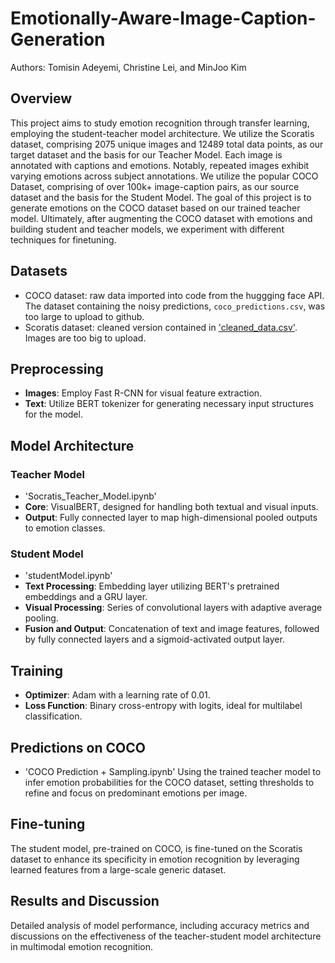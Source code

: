 # Emotionally-Aware-Image-Caption-Generation
Authors: Tomisin Adeyemi, Christine Lei, and MinJoo Kim

## Overview
This project aims to study emotion recognition through transfer learning, employing the student-teacher model architecture. We utilize the Scoratis dataset, comprising 2075 unique images and 12489 total data points, as our target dataset and the basis for our Teacher Model. Each image is annotated with captions and emotions. Notably, repeated images exhibit varying emotions across subject annotations. We utilize the popular COCO Dataset, comprising of over 100k+ image-caption pairs, as our source dataset and the basis for the Student Model. The goal of this project is to generate emotions on the COCO dataset based on our trained teacher model. Ultimately, after augmenting the COCO dataset with emotions and building student and teacher models, we experiment with different techniques for finetuning.

## Datasets
- COCO dataset: raw data imported into code from the huggging face API. The dataset containing the noisy predictions, `coco_predictions.csv`, was too large to upload to github.
- Scoratis dataset: cleaned version contained in ['cleaned_data.csv'](https://github.com/Christine-Lei/Emotionally-Aware-Image-Caption-Generation/blob/main/cleaned_data.csv). Images are too big to upload.


## Preprocessing
- **Images**: Employ Fast R-CNN for visual feature extraction.
- **Text**: Utilize BERT tokenizer for generating necessary input structures for the model.

## Model Architecture
### Teacher Model
- 'Socratis_Teacher_Model.ipynb'
- **Core**: VisualBERT, designed for handling both textual and visual inputs.
- **Output**: Fully connected layer to map high-dimensional pooled outputs to emotion classes.

### Student Model
- 'studentModel.ipynb'
- **Text Processing**: Embedding layer utilizing BERT's pretrained embeddings and a GRU layer.
- **Visual Processing**: Series of convolutional layers with adaptive average pooling.
- **Fusion and Output**: Concatenation of text and image features, followed by fully connected layers and a sigmoid-activated output layer.

## Training
- **Optimizer**: Adam with a learning rate of 0.01.
- **Loss Function**: Binary cross-entropy with logits, ideal for multilabel classification.

## Predictions on COCO
- 'COCO Prediction + Sampling.ipynb'
Using the trained teacher model to infer emotion probabilities for the COCO dataset, setting thresholds to refine and focus on predominant emotions per image.

## Fine-tuning
The student model, pre-trained on COCO, is fine-tuned on the Scoratis dataset to enhance its specificity in emotion recognition by leveraging learned features from a large-scale generic dataset.


## Results and Discussion
Detailed analysis of model performance, including accuracy metrics and discussions on the effectiveness of the teacher-student model architecture in multimodal emotion recognition.
